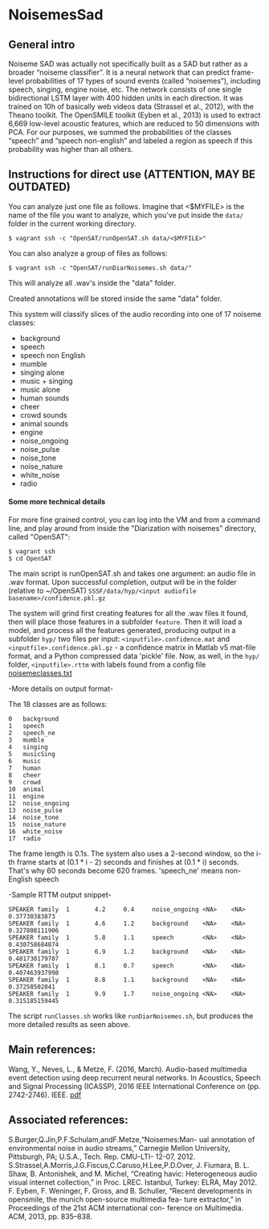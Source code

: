 # NoisemesSad

## General intro

Noiseme SAD was actually not specifically built as a SAD but rather as  a broader “noiseme classifier”. It is a neural network that can predict frame-level probabilities of 17 types of sound events (called “noisemes”), including speech, singing, engine noise, etc. The network consists of one single bidirectional LSTM layer with 400 hidden units in each direction. It was trained on 10h of basically web videos data (Strassel et al., 2012), with the Theano toolkit. The OpenSMILE toolkit (Eyben et al., 2013) is used to extract 6,669 low-level acoustic features, which are reduced to 50 dimensions with PCA. For our purposes, we summed the probabilities of the classes “speech” and “speech non-english” and labeled a region as speech if this probability was higher than all others.





## Instructions for direct use (ATTENTION, MAY BE OUTDATED)

You can analyze just one file as follows. Imagine that <$MYFILE> is the name of the file you want to analyze, which you've put inside the `data/` folder in the current working directory.

```
$ vagrant ssh -c "OpenSAT/runOpenSAT.sh data/<$MYFILE>"
```

You can also analyze a group of files as follows:

```
$ vagrant ssh -c "OpenSAT/runDiarNoisemes.sh data/"
```

This will analyze all .wav's inside the "data" folder.

Created annotations will be stored inside the same "data" folder.

This system will classify slices of the audio recording into one of 17 noiseme classes:

-	background	
-	speech	
-	speech non English	
-	mumble	
-	singing	alone
-	music + singing
-	music alone
-	human sounds
-	cheer	
-	crowd sounds
-	animal sounds
-	engine
-	noise_ongoing
-	noise_pulse
-	noise_tone
-	noise_nature
-	white_noise
-	radio

#### Some more technical details

For more fine grained control, you can log into the VM and from a command line, and play around from inside the "Diarization with noisemes" directory, called "OpenSAT":

```
$ vagrant ssh
$ cd OpenSAT
```

The main script is runOpenSAT.sh and takes one argument: an audio file in .wav format.
Upon successful completion, output will be in the folder (relative to ~/OpenSAT)
`SSSF/data/hyp/<input audiofile basename>/confidence.pkl.gz`

The system will grind first creating features for all the .wav files it found, then will place those features in a subfolder `feature`. Then it will load a model, and process all the features generated, producing output in a subfolder `hyp/` two files per input: `<inputfile>.confidence.mat` and `<inputfile>.confidence.pkl.gz` - a confidence matrix in Matlab v5 mat-file format, and a Python compressed data 'pickle' file. Now, as well, in the `hyp/` folder, `<inputfile>.rttm` with labels found from a config file [noisemeclasses.txt](https://github.com/riebling/OpenSAT/blob/master/noisemeclasses.txt)

-More details on output format-

The 18 classes are as follows:
```
0	background	
1	speech	
2	speech_ne	
3	mumble	
4	singing	
5	musicSing
6	music
7	human	
8	cheer	
9	crowd	
10	animal
11	engine
12	noise_ongoing
13	noise_pulse
14	noise_tone
15	noise_nature
16	white_noise
17	radio
```
The frame length is 0.1s. The system also uses a 2-second window, so the i-th frame starts at (0.1 * i - 2) seconds and finishes at (0.1 * i) seconds. That's why 60 seconds become 620 frames. 'speech_ne' means non-English speech

-Sample RTTM output snippet-
```
SPEAKER family  1       4.2     0.4     noise_ongoing <NA>    <NA>    0.37730383873
SPEAKER family  1       4.6     1.2     background    <NA>    <NA>    0.327808111906
SPEAKER family  1       5.8     1.1     speech        <NA>    <NA>    0.430758684874
SPEAKER family  1       6.9     1.2     background    <NA>    <NA>    0.401730179787
SPEAKER family  1       8.1     0.7     speech        <NA>    <NA>    0.407463937998
SPEAKER family  1       8.8     1.1     background    <NA>    <NA>    0.37258502841
SPEAKER family  1       9.9     1.7     noise_ongoing <NA>    <NA>    0.315185159445 
```

The script `runClasses.sh` works like `runDiarNoisemes.sh`, but produces the more detailed results as seen above.



## Main references: 

Wang, Y., Neves, L., & Metze, F. (2016, March). Audio-based multimedia event detection using deep recurrent neural networks. In Acoustics, Speech and Signal Processing (ICASSP), 2016 IEEE International Conference on (pp. 2742-2746). IEEE. [pdf](http://www.cs.cmu.edu/~yunwang/papers/icassp16.pdf)


## Associated references:

S.Burger,Q.Jin,P.F.Schulam,andF.Metze,“Noisemes:Man- ual annotation of environmental noise in audio streams,” Carnegie Mellon University, Pittsburgh, PA; U.S.A., Tech. Rep. CMU-LTI- 12-07, 2012.
S.Strassel,A.Morris,J.G.Fiscus,C.Caruso,H.Lee,P.D.Over, J. Fiumara, B. L. Shaw, B. Antonishek, and M. Michel, “Creating havic: Heterogeneous audio visual internet collection,” in Proc.
LREC. Istanbul, Turkey: ELRA, May 2012.
F. Eyben, F. Weninger, F. Gross, and B. Schuller, “Recent developments in opensmile, the munich open-source multimedia fea- ture extractor,” in Proceedings of the 21st ACM international con- ference on Multimedia. ACM, 2013, pp. 835–838.
